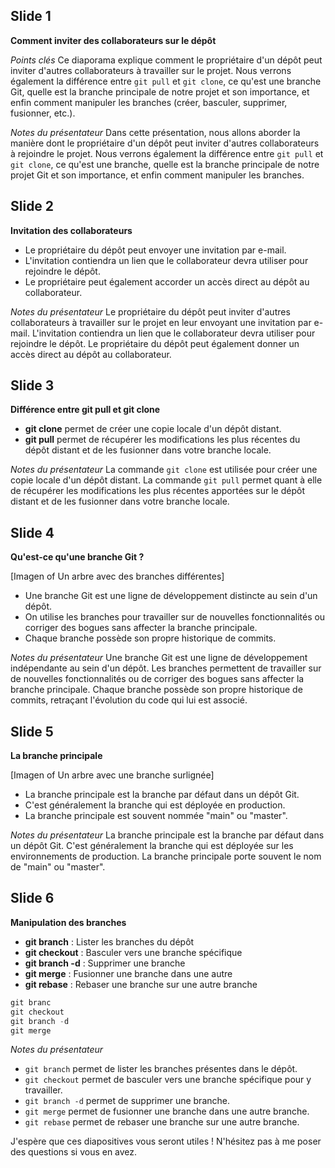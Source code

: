 ## Slide 1

**Comment inviter des collaborateurs sur le dépôt**



*Points clés*
Ce diaporama explique comment le propriétaire d'un dépôt peut inviter d'autres collaborateurs à travailler sur le projet. Nous verrons également la différence entre `git pull` et `git clone`, ce qu'est une branche Git, quelle est la branche principale de notre projet et son importance, et enfin comment manipuler les branches (créer, basculer, supprimer, fusionner, etc.).

*Notes du présentateur*
Dans cette présentation, nous allons aborder la manière dont le propriétaire d'un dépôt peut inviter d'autres collaborateurs à rejoindre le projet. Nous verrons également la différence entre `git pull` et `git clone`, ce qu'est une branche, quelle est la branche principale de notre projet Git et son importance, et enfin comment manipuler les branches.

## Slide 2

**Invitation des collaborateurs**



* Le propriétaire du dépôt peut envoyer une invitation par e-mail.
* L'invitation contiendra un lien que le collaborateur devra utiliser pour rejoindre le dépôt.
* Le propriétaire peut également accorder un accès direct au dépôt au collaborateur.

*Notes du présentateur*
Le propriétaire du dépôt peut inviter d'autres collaborateurs à travailler sur le projet en leur envoyant une invitation par e-mail. L'invitation contiendra un lien que le collaborateur devra utiliser pour rejoindre le dépôt. Le propriétaire du dépôt peut également donner un accès direct au dépôt au collaborateur.

## Slide 3

**Différence entre git pull et git clone**



* **git clone** permet de créer une copie locale d'un dépôt distant.
* **git pull** permet de récupérer les modifications les plus récentes du dépôt distant et de les fusionner dans votre branche locale.

*Notes du présentateur*
La commande `git clone` est utilisée pour créer une copie locale d'un dépôt distant. La commande `git pull` permet quant à elle de récupérer les modifications les plus récentes apportées sur le dépôt distant et de les fusionner dans votre branche locale.

## Slide 4

**Qu'est-ce qu'une branche Git ?**

[Imagen of Un arbre avec des branches différentes]

* Une branche Git est une ligne de développement distincte au sein d'un dépôt.
* On utilise les branches pour travailler sur de nouvelles fonctionnalités ou corriger des bogues sans affecter la branche principale.
* Chaque branche possède son propre historique de commits.

*Notes du présentateur*
Une branche Git est une ligne de développement indépendante au sein d'un dépôt. Les branches permettent de travailler sur de nouvelles fonctionnalités ou de corriger des bogues sans affecter la branche principale. Chaque branche possède son propre historique de commits, retraçant l'évolution du code qui lui est associé.

## Slide 5

**La branche principale**

[Imagen of Un arbre avec une branche surlignée]

* La branche principale est la branche par défaut dans un dépôt Git.
* C'est généralement la branche qui est déployée en production.
* La branche principale est souvent nommée "main" ou "master".

*Notes du présentateur*
La branche principale est la branche par défaut dans un dépôt Git. C'est généralement la branche qui est déployée sur les environnements de production. La branche principale porte souvent le nom de "main" ou "master".

## Slide 6

**Manipulation des branches**



* **git branch** : Lister les branches du dépôt
* **git checkout** : Basculer vers une branche spécifique
* **git branch -d** : Supprimer une branche
* **git merge** : Fusionner une branche dans une autre
* **git rebase** : Rebaser une branche sur une autre branche

```js
git branc 
git checkout
git branch -d
git merge
```

*Notes du présentateur*
* `git branch` permet de lister les branches présentes dans le dépôt.
* `git checkout` permet de basculer vers une branche spécifique pour y travailler.
* `git branch -d` permet de supprimer une branche.
* `git merge` permet de fusionner une branche dans une autre branche.
* `git rebase` permet de rebaser une branche sur une autre branche.

J'espère que ces diapositives vous seront utiles ! N'hésitez pas à me poser des questions si vous en avez.